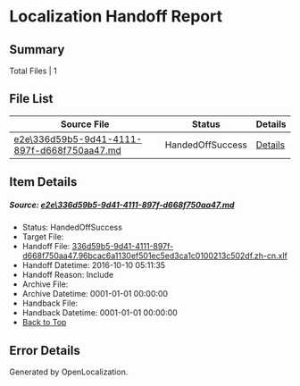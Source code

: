 # <a name='report-top'></a> Localization Handoff Report

## Summary
 Total Files | 1

## File List
 Source File | Status | Details 
 ----------- | ------ | ------- 
 [e2e\336d59b5-9d41-4111-897f-d668f750aa47.md](https://github.com/OpenLocalizationTestOrg/ol-test0/blob/27116aeecfb44aaf45be5f67e54dc523e3cee094/e2e/336d59b5-9d41-4111-897f-d668f750aa47.md) | HandedOffSuccess | [Details](#980dd4e7afbfe618b50c9f45743d5bb988b4b0b31)

## Item Details
##### <a name='980dd4e7afbfe618b50c9f45743d5bb988b4b0b31'></a> Source: [e2e\336d59b5-9d41-4111-897f-d668f750aa47.md](https://github.com/OpenLocalizationTestOrg/ol-test0/blob/27116aeecfb44aaf45be5f67e54dc523e3cee094/e2e/336d59b5-9d41-4111-897f-d668f750aa47.md)
* Status: HandedOffSuccess
* Target File: 
* Handoff File: [336d59b5-9d41-4111-897f-d668f750aa47.96bcac6a1130ef501ec5ed3ca1c0100213c502df.zh-cn.xlf](https://github.com/OpenLocalizationTestOrg/ol-test0-handoff/blob/b1d2fe05e0c308aa5d7e3ba065b783879748164c/ol-handoff/OpenLocalizationTestOrg/ol-test0-zhcn/qimu/ht/336d59b5-9d41-4111-897f-d668f750aa47.96bcac6a1130ef501ec5ed3ca1c0100213c502df.zh-cn.xlf)
* Handoff Datetime: 2016-10-10 05:11:35
* Handoff Reason: Include
* Archive File: 
* Archive Datetime: 0001-01-01 00:00:00
* Handback File: 
* Handback Datetime: 0001-01-01 00:00:00
* [Back to Top](#report-top)


## Error Details

Generated by OpenLocalization.
